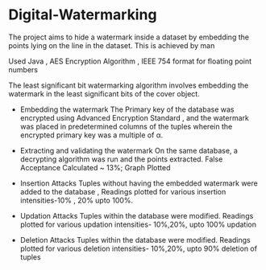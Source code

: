 # Digital-Watermarking

The project aims to hide a watermark inside a dataset by embedding the points lying on the line in the dataset. This is achieved by man

Used Java , AES Encryption Algorithm , IEEE 754 format for floating point numbers

The least significant bit watermarking algorithm involves embedding the watermark in the least significant bits of the cover object.

* Embedding the watermark
The Primary key of the database was encrypted using Advanced Encryption Standard , and the watermark was placed in predetermined columns of the tuples wherein the encrypted primary key was a multiple of α.

* Extracting and validating the watermark
On the same database, a decrypting algorithm was run and the points extracted. False Acceptance Calculated  ~ 13%; Graph Plotted

* Insertion Attacks
Tuples without having the embedded watermark were added to the database , Readings plotted for various insertion intensities-10% , 20% upto 100%.

* Updation Attacks
Tuples within the database were modified. Readings plotted for various updation intensities- 10%,20%, upto 100% updation

* Deletion Attacks
Tuples within the database were modified. Readings plotted for various deletion intensities- 10%,20%, upto 90% deletion of tuples

